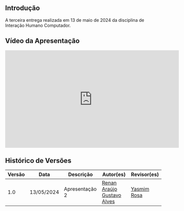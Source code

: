 ## Introdução
A terceira entrega realizada em 13 de maio de 2024 da disciplina de Interação Humano Computador.

## Vídeo da Apresentação

<iframe width="560" height="315" src="https://www.youtube.com/embed/Ai47HDIVzz0?si=fBgjTU7hjo6msbz8" title="YouTube video player" frameborder="0" allow="accelerometer; autoplay; clipboard-write; encrypted-media; gyroscope; picture-in-picture; web-share" referrerpolicy="strict-origin-when-cross-origin" allowfullscreen></iframe>

## Histórico de Versões

| Versão |    Data    | Descrição                     | Autor(es)                                          | Revisor(es) |
| ------ | :--------: | ----------------------------- | -------------------------------------------------- | ----------- |
| 1.0    | 13/05/2024 | Apresentação 2 | [Renan Araújo](https://github.com/renantfm4) <br> [Gustavo Alves](https://github.com/gustaallves)  | [Yasmim Rosa](https://github.com/yaskisoba) |
